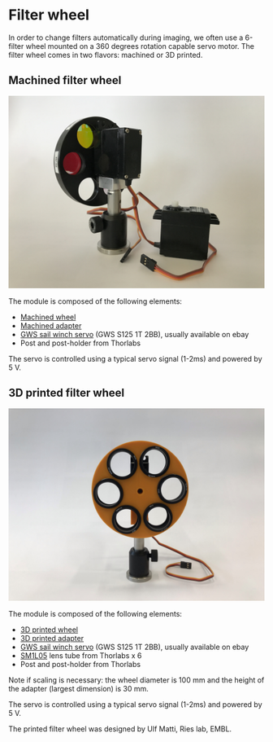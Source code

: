 # Filter wheel

In order to change filters automatically during imaging, we often use a 6-filter wheel mounted on a 360 degrees rotation capable servo motor. The filter wheel comes in two flavors: machined or 3D printed.



## Machined filter wheel

![](filter_wheel.JPG)

The module is composed of the following elements:

- [Machined wheel](Machined_wheel) 
- [Machined adapter](Machined_adapter) 
- [GWS sail winch servo](https://www.pololu.com/product/522) (GWS S125 1T 2BB), usually available on ebay
- Post and post-holder from Thorlabs

The servo is controlled using a typical servo signal (1-2ms) and powered by 5 V.



## 3D printed filter wheel

![](3D_printed_fw.JPG)

The module is composed of the following elements:

- [3D printed wheel](3D_printed_wheel) 
- [3D printed adapter](3D_printed_adapter) 
- [GWS sail winch servo](https://www.pololu.com/product/522) (GWS S125 1T 2BB), usually available on ebay
- [SM1L05](https://www.thorlabs.de/thorproduct.cfm?partnumber=SM1L05) lens tube from Thorlabs x 6
- Post and post-holder from Thorlabs

Note if scaling is necessary: the wheel diameter is 100 mm and the height of the adapter (largest dimension) is 30 mm.

The servo is controlled using a typical servo signal (1-2ms) and powered by 5 V.

The printed filter wheel was designed by Ulf Matti, Ries lab, EMBL.